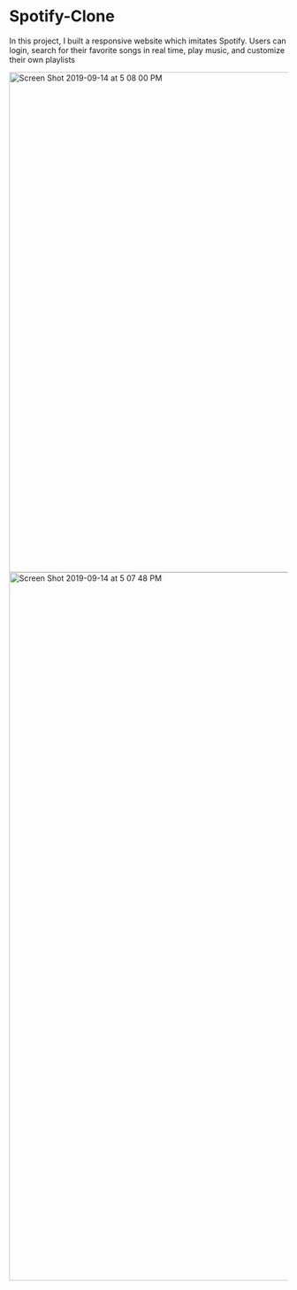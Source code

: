 # Spotify-Clone

In this project, I built a responsive website which imitates Spotify. 
Users can login, search for their favorite songs in real time, play music, and customize their own playlists   

<img width="904" alt="Screen Shot 2019-09-14 at 5 08 00 PM" src="https://user-images.githubusercontent.com/49761401/64913694-b2c2ba00-d712-11e9-9cc0-fa4d4af2703d.png">


<img width="1280" alt="Screen Shot 2019-09-14 at 5 07 48 PM" src="https://user-images.githubusercontent.com/49761401/64913695-b48c7d80-d712-11e9-918a-78d3ebcbde42.png">

